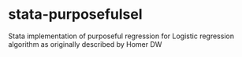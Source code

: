 # stata-purposefulsel
Stata implementation of purposeful regression for Logistic regression algorithm as originally described by Homer DW
